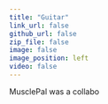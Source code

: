 ```yaml
---
title: "Guitar"
link_url: false
github_url: false
zip_file: false
image: false
image_position: left
video: false
---
```


MusclePal was a collabo
